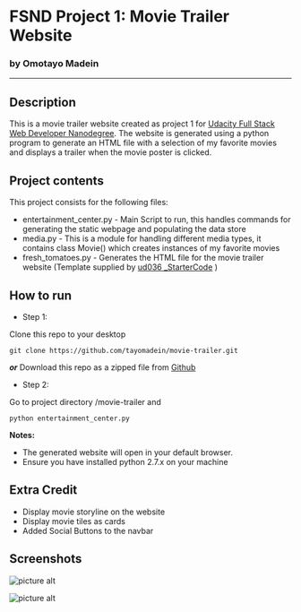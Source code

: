 # FSND Project 1: Movie Trailer Website
### by Omotayo Madein
----

## Description

This is a movie trailer website created as project 1 for [Udacity Full Stack Web Developer Nanodegree](https://www.udacity.com/course/full-stack-web-developer-nanodegree--nd004). The website is generated using a python program to generate an HTML file with a selection of my favorite movies and displays a trailer when the movie poster is clicked.

## Project contents

This project consists for the following files:

* entertainment_center.py - Main Script to run, this handles commands for generating the static webpage and populating the data store
* media.py - This is a module for handling different media types, it contains class Movie() which creates instances of my favorite movies 
* fresh_tomatoes.py - Generates the HTML file for the movie trailer website (Template supplied by [ud036 _StarterCode](https://github.com/udacity/ud036_StarterCode) )

## How to run

* Step 1: 

Clone this repo to your desktop
```
git clone https://github.com/tayomadein/movie-trailer.git
```
___or___
Download this repo as a zipped file from [Github](https://github.com/tayomadein/movie-trailer/archive/master.zip)

* Step 2:

Go to project directory /movie-trailer and 
```
python entertainment_center.py
```
**Notes:**
* The generated website will open in your default browser.
* Ensure you have installed python 2.7.x on your machine

## Extra Credit

* Display movie storyline on the website
* Display movie tiles as cards
* Added Social Buttons to the navbar

## Screenshots

![picture alt](https://drive.google.com/file/d/0B1D4rhiTB85nUkFJM0ZPd2U3MXM/view?usp=sharing)

![picture alt](https://drive.google.com/file/d/0B1D4rhiTB85nR05HcndaODQ5ZXM/view?usp=sharing)